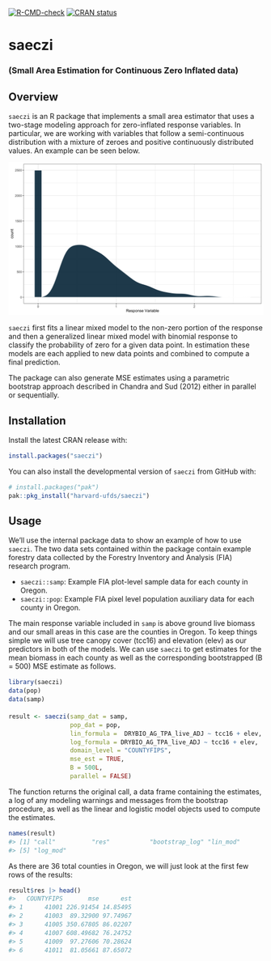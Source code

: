 
<!-- README.md is generated from README.Rmd. Please edit that file -->

<!-- badges: start -->
[![R-CMD-check](https://github.com/harvard-ufds/saeczi/actions/workflows/R-CMD-check.yaml/badge.svg)](https://github.com/harvard-ufds/saeczi/actions/workflows/R-CMD-check.yaml)
[![CRAN
status](https://www.r-pkg.org/badges/version/saeczi)](https://CRAN.R-project.org/package=saeczi)
<!-- badges: end -->

# saeczi

### (Small Area Estimation for Continuous Zero Inflated data)

## Overview

`saeczi` is an R package that implements a small area estimator that
uses a two-stage modeling approach for zero-inflated response variables.
In particular, we are working with variables that follow a
semi-continuous distribution with a mixture of zeroes and positive
continuously distributed values. An example can be seen below.

![](figs/README-zi-plot-1.png)

`saeczi` first fits a linear mixed model to the non-zero portion of the
response and then a generalized linear mixed model with binomial
response to classify the probability of zero for a given data point. In
estimation these models are each applied to new data points and combined
to compute a final prediction.

The package can also generate MSE estimates using a parametric bootstrap
approach described in Chandra and Sud (2012) either in parallel or
sequentially.

## Installation

Install the latest CRAN release with:

``` r
install.packages("saeczi")
```

You can also install the developmental version of `saeczi` from GitHub
with:

``` r
# install.packages("pak")
pak::pkg_install("harvard-ufds/saeczi")
```

## Usage

We’ll use the internal package data to show an example of how to use
`saeczi`. The two data sets contained within the package contain example
forestry data collected by the Forestry Inventory and Analysis (FIA)
research program.

- `saeczi::samp`: Example FIA plot-level sample data for each county in
  Oregon.
- `saeczi::pop`: Example FIA pixel level population auxiliary data for
  each county in Oregon.

The main response variable included in `samp` is above ground live
biomass and our small areas in this case are the counties in Oregon. To
keep things simple we will use tree canopy cover (tcc16) and elevation
(elev) as our predictors in both of the models. We can use `saeczi` to
get estimates for the mean biomass in each county as well as the
corresponding bootstrapped (B = 500) MSE estimate as follows.

``` r
library(saeczi)
data(pop)
data(samp)

result <- saeczi(samp_dat = samp,
                 pop_dat = pop, 
                 lin_formula =  DRYBIO_AG_TPA_live_ADJ ~ tcc16 + elev,
                 log_formula = DRYBIO_AG_TPA_live_ADJ ~ tcc16 + elev,
                 domain_level = "COUNTYFIPS",
                 mse_est = TRUE,
                 B = 500L,
                 parallel = FALSE)
```

The function returns the original call, a data frame containing the
estimates, a log of any modeling warnings and messages from the
bootstrap procedure, as well as the linear and logistic model objects
used to compute the estimates.

``` r
names(result)
#> [1] "call"          "res"           "bootstrap_log" "lin_mod"      
#> [5] "log_mod"
```

As there are 36 total counties in Oregon, we will just look at the first
few rows of the results:

``` r
result$res |> head()
#>   COUNTYFIPS       mse      est
#> 1      41001 226.91454 14.85495
#> 2      41003  89.32900 97.74967
#> 3      41005 350.67805 86.02207
#> 4      41007 608.49682 76.24752
#> 5      41009  97.27606 70.28624
#> 6      41011  81.05661 87.65072
```
